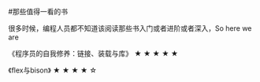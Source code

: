 #那些值得一看的书

很多时候，编程人员都不知道该阅读那些书入门或者进阶或者深入，So here we are


《程序员的自我修养：链接、装载与库》
★ ★ ★ ★ ★

《flex与bison》
★ ★ ★ ★ ☆

